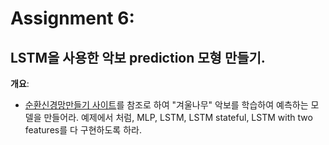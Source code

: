 # Assignment 6: 

## LSTM을 사용한 악보 prediction 모형 만들기.  

 
   **개요**:
   
- [순환신경망만들기 사이트](https://tykimos.github.io/2017/04/09/RNN_Layer_Talk/)를 참조로 하여 "겨울나무" 악보를 학습하여 예측하는 모델을 만들어라. 예제에서 처럼, MLP, LSTM, LSTM stateful, LSTM with two features를 다 구현하도록 하라.
